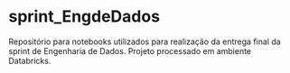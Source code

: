 # sprint_EngdeDados
Repositório para notebooks utilizados para realização da entrega final da sprint de Engenharia de Dados. Projeto processado em ambiente Databricks.
